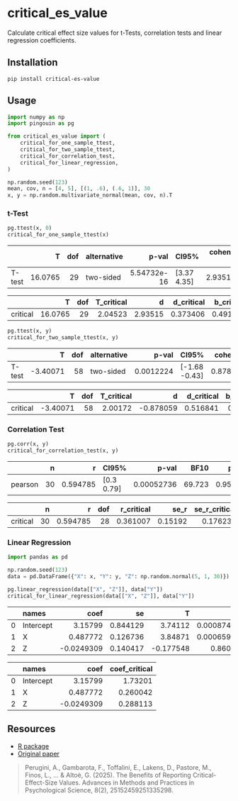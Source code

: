 # critical_es_value

Calculate critical effect size values for t-Tests, correlation tests and linear regression coefficients.

## Installation

```
pip install critical-es-value
```

## Usage

```python
import numpy as np
import pingouin as pg

from critical_es_value import (
    critical_for_one_sample_ttest,
    critical_for_two_sample_ttest,
    critical_for_correlation_test,
    critical_for_linear_regression,
)

np.random.seed(123)
mean, cov, n = [4, 5], [(1, .6), (.6, 1)], 30
x, y = np.random.multivariate_normal(mean, cov, n).T
```

### t-Test


```python
pg.ttest(x, 0)
critical_for_one_sample_ttest(x)
```

|        |       T |   dof | alternative   |       p-val | CI95%       |   cohen-d |      BF10 |   power |
|:-------|--------:|------:|:--------------|------------:|:------------|----------:|----------:|--------:|
| T-test | 16.0765 |    29 | two-sided     | 5.54732e-16 | [3.37 4.35] |   2.93515 | 1.031e+13 |     nan |

|          |       T |   dof |   T_critical |       d |   d_critical |   b_critical |       g |   g_critical |
|:---------|--------:|------:|-------------:|--------:|-------------:|-------------:|--------:|-------------:|
| critical | 16.0765 |    29 |      2.04523 | 2.93515 |     0.373406 |     0.491162 | 2.85847 |     0.363651 |

```python
pg.ttest(x, y)
critical_for_two_sample_ttest(x, y)
```

|        |        T |   dof | alternative   |     p-val | CI95%         |   cohen-d |   BF10 |    power |
|:-------|---------:|------:|:--------------|----------:|:--------------|----------:|-------:|---------:|
| T-test | -3.40071 |    58 | two-sided     | 0.0012224 | [-1.68 -0.43] |  0.878059 | 26.155 | 0.916807 |


|          |        T |   dof |   T_critical |         d |   d_critical |   b_critical |         g |   g_critical |
|:---------|---------:|------:|-------------:|----------:|-------------:|-------------:|----------:|-------------:|
| critical | -3.40071 |    58 |      2.00172 | -0.878059 |     0.516841 |      0.62077 | -0.866647 |     0.510124 |


### Correlation Test

```python
pg.corr(x, y)
critical_for_correlation_test(x, y)
```

|         |   n |        r | CI95%       |      p-val |   BF10 |    power |
|:--------|----:|---------:|:------------|-----------:|-------:|---------:|
| pearson |  30 | 0.594785 | [0.3  0.79] | 0.00052736 | 69.723 | 0.950373 |

|          |   n |        r |   dof |   r_critical |    se_r |   se_r_critical |
|:---------|----:|---------:|------:|-------------:|--------:|----------------:|
| critical |  30 | 0.594785 |    28 |     0.361007 | 0.15192 |        0.176238 |


### Linear Regression

```python
import pandas as pd

np.random.seed(123)
data = pd.DataFrame({"X": x, "Y": y, "Z": np.random.normal(5, 1, 30)})

pg.linear_regression(data[["X", "Z"]], data["Y"])
critical_for_linear_regression(data[["X", "Z"]], data["Y"])
```

|    | names     |       coef |       se |         T |        pval |       r2 |   adj_r2 |   CI[2.5%] |   CI[97.5%] |
|---:|:----------|-----------:|---------:|----------:|------------:|---------:|---------:|-----------:|------------:|
|  0 | Intercept |  3.15799   | 0.844129 |  3.74112  | 0.000874245 | 0.354522 | 0.306709 |   1.42598  |    4.88999  |
|  1 | X         |  0.487772  | 0.126736 |  3.84871  | 0.000659501 | 0.354522 | 0.306709 |   0.22773  |    0.747814 |
|  2 | Z         | -0.0249309 | 0.140417 | -0.177548 | 0.860403    | 0.354522 | 0.306709 |  -0.313044 |    0.263182 |

|    | names     |       coef |   coef_critical |
|---:|:----------|-----------:|----------------:|
|  0 | Intercept |  3.15799   |        1.73201  |
|  1 | X         |  0.487772  |        0.260042 |
|  2 | Z         | -0.0249309 |        0.288113 |


## Resources

* [R package](https://github.com/psicostat/criticalESvalue)
* [Original paper](https://journals.sagepub.com/doi/10.1177/25152459251335298?icid=int.sj-full-text.similar-articles.5)
> Perugini, A., Gambarota, F., Toffalini, E., Lakens, D., Pastore, M., Finos, L., ... & Altoè, G. (2025). The Benefits of Reporting Critical-Effect-Size Values. Advances in Methods and Practices in Psychological Science, 8(2), 25152459251335298.

